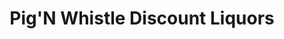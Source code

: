 ---
title: "Pig'N Whistle Discount Liquors"
url: /browns-mills/pign-whistle-discount-liquors/
shop: alcohol
---